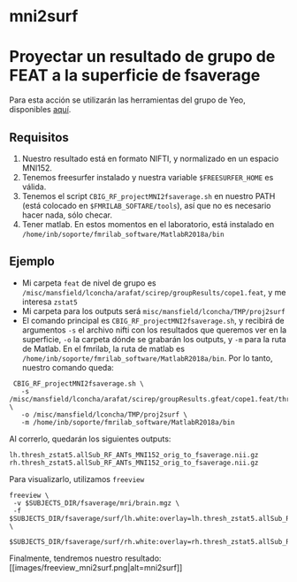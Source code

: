 mni2surf
========

# Proyectar un resultado de grupo de FEAT a la superficie de fsaverage

Para esta acción se utilizarán las herramientas del grupo de Yeo, disponibles [aquí](https://github.com/ThomasYeoLab/CBIG/tree/master/stable_projects/registration/Wu2017_RegistrationFusion).


## Requisitos

1. Nuestro resultado está en formato NIFTI, y normalizado en un espacio MNI152.
1. Tenemos freesurfer instalado y nuestra variable `$FREESURFER_HOME` es válida.
1. Tenemos el script `CBIG_RF_projectMNI2fsaverage.sh` en nuestro PATH (está colocado en `$FMRILAB_SOFTARE/tools`), así que no es necesario hacer nada, sólo checar.
1. Tener matlab. En estos momentos en el laboratorio, está instalado en `/home/inb/soporte/fmrilab_software/MatlabR2018a/bin`



## Ejemplo

* Mi carpeta `feat` de nivel de grupo es `/misc/mansfield/lconcha/arafat/scirep/groupResults/cope1.feat`, y me interesa `zstat5`
* Mi carpeta para los outputs será `misc/mansfield/lconcha/TMP/proj2surf`
* El comando principal es `CBIG_RF_projectMNI2fsaverage.sh`, y recibirá de argumentos `-s` el archivo nifti con los resultados que queremos ver en la superficie, `-o` la carpeta dónde se grabarán los outputs, y `-m` para la ruta de Matlab. En el fmrilab, la ruta de matlab es `/home/inb/soporte/fmrilab_software/MatlabR2018a/bin`. Por lo tanto, nuestro comando queda:
```
 CBIG_RF_projectMNI2fsaverage.sh \
   -s  /misc/mansfield/lconcha/arafat/scirep/groupResults.gfeat/cope1.feat/thresh_zstat5.nii.gz  \
   -o /misc/mansfield/lconcha/TMP/proj2surf \
   -m /home/inb/soporte/fmrilab_software/MatlabR2018a/bin
```

Al correrlo, quedarán los siguientes outputs:
```
lh.thresh_zstat5.allSub_RF_ANTs_MNI152_orig_to_fsaverage.nii.gz
rh.thresh_zstat5.allSub_RF_ANTs_MNI152_orig_to_fsaverage.nii.gz
```

Para visualizarlo, utilizamos `freeview`

```
freeview \
 -v $SUBJECTS_DIR/fsaverage/mri/brain.mgz \
 -f $SUBJECTS_DIR/fsaverage/surf/lh.white:overlay=lh.thresh_zstat5.allSub_RF_ANTs_MNI152_orig_to_fsaverage.nii.gz \
 $SUBJECTS_DIR/fsaverage/surf/rh.white:overlay=rh.thresh_zstat5.allSub_RF_ANTs_MNI152_orig_to_fsaverage.nii.gz
```
Finalmente, tendremos nuestro resultado:
[[images/freeview_mni2surf.png|alt=mni2surf]]
